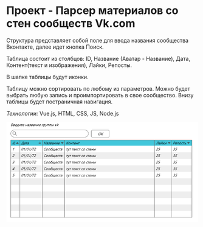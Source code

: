 # Проект - Парсер материалов со стен сообществ Vk.com

Структура представляет собой поле для ввода названия сообщества Вконтакте, далее идет кнопка Поиск.

Таблица состоит из столбцов: ID, Название (Аватар - Название), Дата, Контент(текст и изображения), Лайки, Репосты.

В шапке таблицы будут иконки.

Таблицу можно сортировать по любому из параметров. Можно будет выбрать любую запись и проимпортировать в свое сообщество. Внизу таблицы будет постраничная навигация.

*Технологии:* Vue.js, HTML, CSS, JS, Node.js

![Прототип](https://raw.githubusercontent.com/AlexandrMesh/DiplomProject/DiploProject/img/screen.png "Парсер Vk")